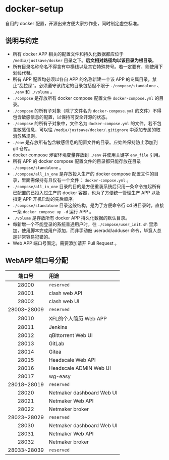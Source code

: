# docker-setup

自用的 docker 配置，开源出来方便大家抄作业，同时制定虚空标准。  

## 说明与约定

- 所有 docker APP 相关的配置文件和持久化数据都应位于 `/media/justsave/docker` 目录之下。**后文相对路径均以该目录为根目录**。  
- 所有目录名称命名不得含有中横线以及其它特殊符号。若一定要有，则使用下划线代替。  
- 所有 APP 配置均必须以各自 APP 的名称新建一个该 APP 的专属目录，禁止“乱拉屎”。必须遵守该约定的目录包括但不限于 `./compose/standalone` 、 `./env` 和 `./volume` 。  
- `./compose` 是存放所有 docker compose 配置文件 `docker-compose.yml` 的目录。  
- `./compose` 的所有子对象（除了文件名为 `docker-compose.yml` 的文件）不得包含敏感信息的配置，以保持可安全开源的状态。  
- `./compose` 的所有子对象中，文件名为 `docker-compose.yml` 的文件，若不包含敏感信息，可以往 `/media/justsave/docker/.gitignore` 中添加专属的取消忽略规则。  
- `./env` 是存放所有包含敏感信息的配置文件的目录。应始终保持防止添加到 git 仓库。  
- docker compose 涉密环境变量存放到 `./env` 并使用关键字 `env_file` 引用。  
- 所有 APP 的 docker compose 配置文件的目录都只能存放在目录 `./compose/standalone` 。
- `./compose/all_in_one` 是存放投入生产的 docker compose 配置文件的目录，里面需保持有且仅有一个文件： `docker-compose.yml` 。  
- `./compose/all_in_one` 目录的目的是方便重装系统后只用一条命令拉起所有已配置的已投入过生产的 docker 容器，也为了方便统一管理生产 APP 以及指定 APP 开机启动的先后顺序。  
- `./compose/standalone` 目录这般结构，是为了方便命令行 cd 进目录时，直接一条 `docker compose up -d` 运行 APP 。  
- `./volume` 是存放所有 docker APP 持久化数据的默认目录。  
- 每新增一个不能登录的系统普通用户时，往 `./compose/user_init.sh` 里添加，使用脚本完成用户添加，而非手动敲 useradd/adduser 命令，毕竟人总是非常容易犯错的。  
- Web APP 端口号固定。需要添加请开 Pull Request 。  

## WebAPP 端口号分配

| 端口号 | 用途 |
|:-:|:-|
|28000|`reserved`|
|28001|clash web API|
|28002|clash web UI|
|28003~28009|`reserved`|
|28010|XFL的个人简历 Web APP|
|28011|Jenkins|
|28012|qBittorrent Web UI|
|28013|GitLab|
|28014|Gitea|
|28015|Headscale Web API|
|28016|Headscale ADMIN Web UI|
|28017|wg-easy|
|28018~28019|`reserved`|
|28020|Netmaker dashboard Web UI|
|28021|Netmaker Web API|
|28022|Netmaker broker|
|28023~28029|`reserved`|
|28030|Netmaker dashboard Web UI|
|28031|Netmaker Web API|
|28032|Netmaker broker|
|28033~28039|`reserved`|
